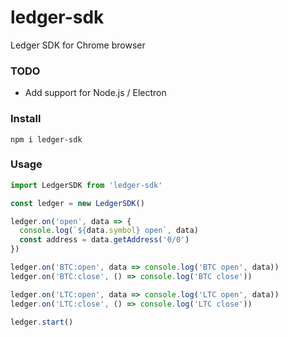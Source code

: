 # ledger-sdk

Ledger SDK for Chrome browser

### TODO

- Add support for Node.js / Electron

### Install

```
npm i ledger-sdk
```

### Usage

```js
import LedgerSDK from 'ledger-sdk'

const ledger = new LedgerSDK()

ledger.on('open', data => {
  console.log(`${data.symbol} open`, data)
  const address = data.getAddress('0/0')
})

ledger.on('BTC:open', data => console.log('BTC open', data))
ledger.on('BTC:close', () => console.log('BTC close'))

ledger.on('LTC:open', data => console.log('LTC open', data))
ledger.on('LTC:close', () => console.log('LTC close'))

ledger.start()
```
